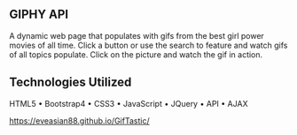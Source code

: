 ## GIPHY API
A dynamic web page that populates with gifs from the best girl power movies of all time. Click a button or use the search to feature and watch gifs of all topics populate. Click on the picture and watch the gif in action.


## Technologies Utilized
HTML5 • Bootstrap4 • CSS3 • JavaScript • JQuery • API • AJAX

https://eveasian88.github.io/GifTastic/
